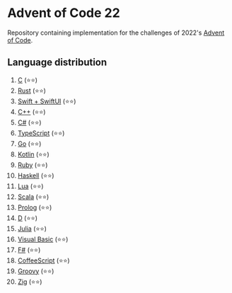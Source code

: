 # Advent of Code 22
Repository containing implementation for the challenges of 2022's [Advent of Code](https://adventofcode.com/2022).


## Language distribution
1. [C](01) (⭐⭐)
2. [Rust](02) (⭐⭐)
3. [Swift + SwiftUI](03) (⭐⭐) 
4. [C++](04) (⭐⭐)
5. [C#](05) (⭐⭐)
6. [TypeScript](06) (⭐⭐)
7. [Go](07) (⭐⭐)
8. [Kotlin](08) (⭐⭐)
9. [Ruby](09) (⭐⭐)
10. [Haskell](10) (⭐⭐)
11. [Lua](11) (⭐⭐)
12. [Scala](12) (⭐⭐)
13. [Prolog](13) (⭐⭐)
14. [D](14) (⭐⭐)
15. [Julia](15) (⭐⭐)
16. [Visual Basic](16) (⭐⭐)
17. [F#](17) (⭐⭐)
18. [CoffeeScript](18) (⭐⭐)
19. [Groovy](19) (⭐⭐)
20. [Zig](19) (⭐⭐)
